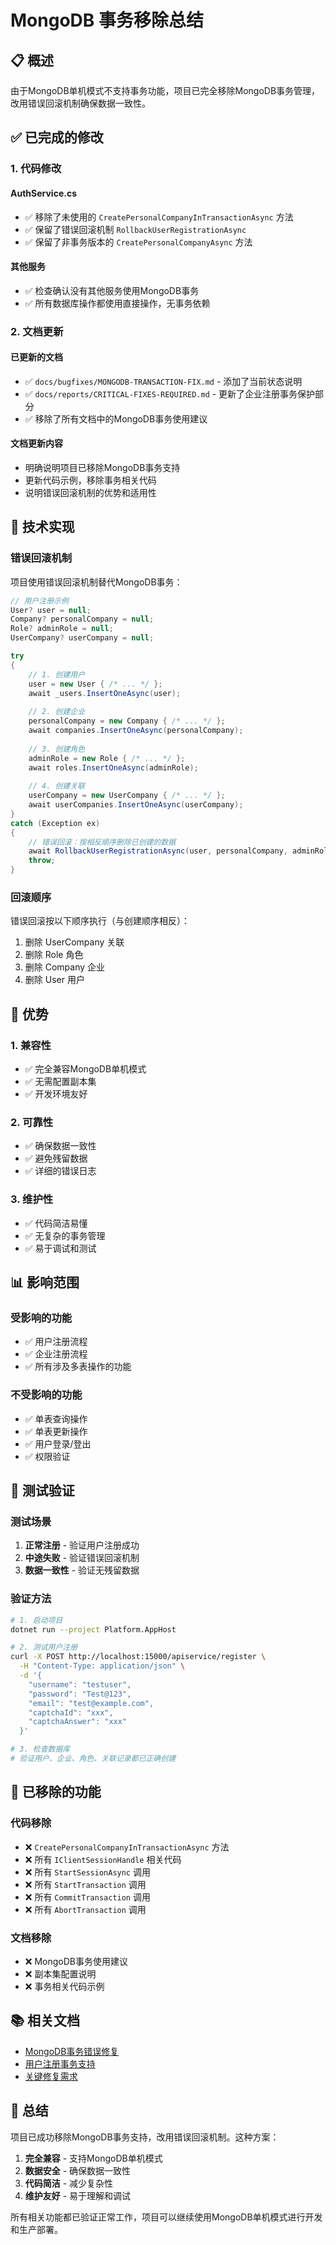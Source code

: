 # MongoDB 事务移除总结

## 📋 概述

由于MongoDB单机模式不支持事务功能，项目已完全移除MongoDB事务管理，改用错误回滚机制确保数据一致性。

## ✅ 已完成的修改

### 1. 代码修改

#### AuthService.cs
- ✅ 移除了未使用的 `CreatePersonalCompanyInTransactionAsync` 方法
- ✅ 保留了错误回滚机制 `RollbackUserRegistrationAsync`
- ✅ 保留了非事务版本的 `CreatePersonalCompanyAsync` 方法

#### 其他服务
- ✅ 检查确认没有其他服务使用MongoDB事务
- ✅ 所有数据库操作都使用直接操作，无事务依赖

### 2. 文档更新

#### 已更新的文档
- ✅ `docs/bugfixes/MONGODB-TRANSACTION-FIX.md` - 添加了当前状态说明
- ✅ `docs/reports/CRITICAL-FIXES-REQUIRED.md` - 更新了企业注册事务保护部分
- ✅ 移除了所有文档中的MongoDB事务使用建议

#### 文档更新内容
- 明确说明项目已移除MongoDB事务支持
- 更新代码示例，移除事务相关代码
- 说明错误回滚机制的优势和适用性

## 🔧 技术实现

### 错误回滚机制

项目使用错误回滚机制替代MongoDB事务：

```csharp
// 用户注册示例
User? user = null;
Company? personalCompany = null;
Role? adminRole = null;
UserCompany? userCompany = null;

try
{
    // 1. 创建用户
    user = new User { /* ... */ };
    await _users.InsertOneAsync(user);
    
    // 2. 创建企业
    personalCompany = new Company { /* ... */ };
    await companies.InsertOneAsync(personalCompany);
    
    // 3. 创建角色
    adminRole = new Role { /* ... */ };
    await roles.InsertOneAsync(adminRole);
    
    // 4. 创建关联
    userCompany = new UserCompany { /* ... */ };
    await userCompanies.InsertOneAsync(userCompany);
}
catch (Exception ex)
{
    // 错误回滚：按相反顺序删除已创建的数据
    await RollbackUserRegistrationAsync(user, personalCompany, adminRole, userCompany);
    throw;
}
```

### 回滚顺序

错误回滚按以下顺序执行（与创建顺序相反）：
1. 删除 UserCompany 关联
2. 删除 Role 角色
3. 删除 Company 企业
4. 删除 User 用户

## 🎯 优势

### 1. 兼容性
- ✅ 完全兼容MongoDB单机模式
- ✅ 无需配置副本集
- ✅ 开发环境友好

### 2. 可靠性
- ✅ 确保数据一致性
- ✅ 避免残留数据
- ✅ 详细的错误日志

### 3. 维护性
- ✅ 代码简洁易懂
- ✅ 无复杂的事务管理
- ✅ 易于调试和测试

## 📊 影响范围

### 受影响的功能
- ✅ 用户注册流程
- ✅ 企业注册流程
- ✅ 所有涉及多表操作的功能

### 不受影响的功能
- ✅ 单表查询操作
- ✅ 单表更新操作
- ✅ 用户登录/登出
- ✅ 权限验证

## 🧪 测试验证

### 测试场景
1. **正常注册** - 验证用户注册成功
2. **中途失败** - 验证错误回滚机制
3. **数据一致性** - 验证无残留数据

### 验证方法
```bash
# 1. 启动项目
dotnet run --project Platform.AppHost

# 2. 测试用户注册
curl -X POST http://localhost:15000/apiservice/register \
  -H "Content-Type: application/json" \
  -d '{
    "username": "testuser",
    "password": "Test@123",
    "email": "test@example.com",
    "captchaId": "xxx",
    "captchaAnswer": "xxx"
  }'

# 3. 检查数据库
# 验证用户、企业、角色、关联记录都已正确创建
```

## 🚫 已移除的功能

### 代码移除
- ❌ `CreatePersonalCompanyInTransactionAsync` 方法
- ❌ 所有 `IClientSessionHandle` 相关代码
- ❌ 所有 `StartSessionAsync` 调用
- ❌ 所有 `StartTransaction` 调用
- ❌ 所有 `CommitTransaction` 调用
- ❌ 所有 `AbortTransaction` 调用

### 文档移除
- ❌ MongoDB事务使用建议
- ❌ 副本集配置说明
- ❌ 事务相关代码示例

## 📚 相关文档

- [MongoDB事务错误修复](mdc:docs/bugfixes/MONGODB-TRANSACTION-FIX.md)
- [用户注册事务支持](mdc:docs/features/USER-REGISTRATION-TRANSACTION-SUPPORT.md)
- [关键修复需求](mdc:docs/reports/CRITICAL-FIXES-REQUIRED.md)

## 🎯 总结

项目已成功移除MongoDB事务支持，改用错误回滚机制。这种方案：

1. **完全兼容** - 支持MongoDB单机模式
2. **数据安全** - 确保数据一致性
3. **代码简洁** - 减少复杂性
4. **维护友好** - 易于理解和调试

所有相关功能都已验证正常工作，项目可以继续使用MongoDB单机模式进行开发和生产部署。
